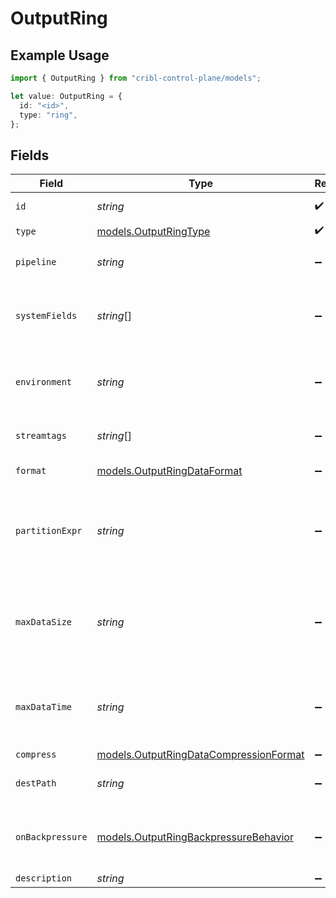 # OutputRing

## Example Usage

```typescript
import { OutputRing } from "cribl-control-plane/models";

let value: OutputRing = {
  id: "<id>",
  type: "ring",
};
```

## Fields

| Field                                                                                                                            | Type                                                                                                                             | Required                                                                                                                         | Description                                                                                                                      |
| -------------------------------------------------------------------------------------------------------------------------------- | -------------------------------------------------------------------------------------------------------------------------------- | -------------------------------------------------------------------------------------------------------------------------------- | -------------------------------------------------------------------------------------------------------------------------------- |
| `id`                                                                                                                             | *string*                                                                                                                         | :heavy_check_mark:                                                                                                               | Unique ID for this output                                                                                                        |
| `type`                                                                                                                           | [models.OutputRingType](../models/outputringtype.md)                                                                             | :heavy_check_mark:                                                                                                               | N/A                                                                                                                              |
| `pipeline`                                                                                                                       | *string*                                                                                                                         | :heavy_minus_sign:                                                                                                               | Pipeline to process data before sending out to this output                                                                       |
| `systemFields`                                                                                                                   | *string*[]                                                                                                                       | :heavy_minus_sign:                                                                                                               | Fields to automatically add to events, such as cribl_pipe. Supports wildcards.                                                   |
| `environment`                                                                                                                    | *string*                                                                                                                         | :heavy_minus_sign:                                                                                                               | Optionally, enable this config only on a specified Git branch. If empty, will be enabled everywhere.                             |
| `streamtags`                                                                                                                     | *string*[]                                                                                                                       | :heavy_minus_sign:                                                                                                               | Tags for filtering and grouping in @{product}                                                                                    |
| `format`                                                                                                                         | [models.OutputRingDataFormat](../models/outputringdataformat.md)                                                                 | :heavy_minus_sign:                                                                                                               | Format of the output data.                                                                                                       |
| `partitionExpr`                                                                                                                  | *string*                                                                                                                         | :heavy_minus_sign:                                                                                                               | JS expression to define how files are partitioned and organized. If left blank, Cribl Stream will fallback on event.__partition. |
| `maxDataSize`                                                                                                                    | *string*                                                                                                                         | :heavy_minus_sign:                                                                                                               | Maximum disk space allowed to be consumed (examples: 420MB, 4GB). When limit is reached, older data will be deleted.             |
| `maxDataTime`                                                                                                                    | *string*                                                                                                                         | :heavy_minus_sign:                                                                                                               | Maximum amount of time to retain data (examples: 2h, 4d). When limit is reached, older data will be deleted.                     |
| `compress`                                                                                                                       | [models.OutputRingDataCompressionFormat](../models/outputringdatacompressionformat.md)                                           | :heavy_minus_sign:                                                                                                               | N/A                                                                                                                              |
| `destPath`                                                                                                                       | *string*                                                                                                                         | :heavy_minus_sign:                                                                                                               | Path to use to write metrics. Defaults to $CRIBL_HOME/state/<id>                                                                 |
| `onBackpressure`                                                                                                                 | [models.OutputRingBackpressureBehavior](../models/outputringbackpressurebehavior.md)                                             | :heavy_minus_sign:                                                                                                               | How to handle events when all receivers are exerting backpressure                                                                |
| `description`                                                                                                                    | *string*                                                                                                                         | :heavy_minus_sign:                                                                                                               | N/A                                                                                                                              |